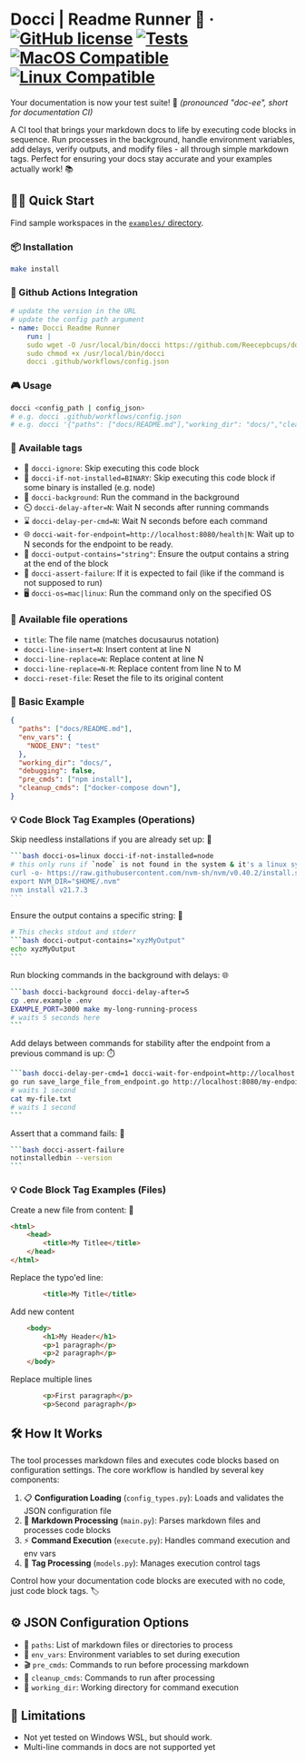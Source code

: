 # Docci | Readme Runner 🚀 &middot; [![GitHub license](https://img.shields.io/badge/license-apache-blue.svg)](https://github.com/Reecepbcups/docci/blob/main/LICENSE) [![Tests](https://github.com/Reecepbcups/docci/actions/workflows/test.yml/badge.svg)](https://github.com/Reecepbcups/docci/actions/workflows/test.yml) [![MacOS Compatible](https://img.shields.io/badge/compatible%20-macOS-8A2BE2.svg)](https://github.com/Reecepbcups/docci) [![Linux Compatible](https://img.shields.io/badge/compatible-linux-8A2BE2.svg)](https://github.com/Reecepbcups/docci)

Your documentation is now your test suite! 🎯 *(pronounced "doc-ee", short for documentation CI)*

A CI tool that brings your markdown docs to life by executing code blocks in sequence. Run processes in the background, handle environment variables, add delays, verify outputs, and modify files - all through simple markdown tags. Perfect for ensuring your docs stay accurate and your examples actually work! 📚

## 🏃‍♂️ Quick Start

Find sample workspaces in the [`examples/` directory](./examples/).

### 📦 Installation

````bash
make install
````

### 🤖 Github Actions Integration
````yaml
# update the version in the URL
# update the config path argument
- name: Docci Readme Runner
    run: |
    sudo wget -O /usr/local/bin/docci https://github.com/Reecepbcups/docci/releases/download/v0.4.0/docci
    sudo chmod +x /usr/local/bin/docci
    docci .github/workflows/config.json
````

### 🎮 Usage

```bash docci-ignore
docci <config_path | config_json>
# e.g. docci .github/workflows/config.json
# e.g. docci '{"paths": ["docs/README.md"],"working_dir": "docs/","cleanup_cmds": ["kill -9 $(lsof -t -i:3000)"]}'
```

### 🎨 Available tags
  * 🛑 `docci-ignore`: Skip executing this code block
  * 🚫 `docci-if-not-installed=BINARY`: Skip executing this code block if some binary is installed (e.g. node)
  * 🔄 `docci-background`: Run the command in the background
  * ⏲️ `docci-delay-after=N`: Wait N seconds after running commands
  * ⌛ `docci-delay-per-cmd=N`: Wait N seconds before each command
  * 🌐 `docci-wait-for-endpoint=http://localhost:8080/health|N`: Wait up to N seconds for the endpoint to be ready.
  * 📜 `docci-output-contains="string"`: Ensure the output contains a string at the end of the block
  * 🚨 `docci-assert-failure`: If it is expected to fail (like if the command is not supposed to run)
  * 🖥️ `docci-os=mac|linux`: Run the command only on the specified OS

### 📄 Available file operations
  * `title`: The file name (matches docusaurus notation)
  * `docci-line-insert=N`: Insert content at line N
  * `docci-line-replace=N`: Replace content at line N
  * `docci-line-replace=N-M`: Replace content from line N to M
  * `docci-reset-file`: Reset the file to its original content

### 📝 Basic Example

````json
{
  "paths": ["docs/README.md"],
  "env_vars": {
    "NODE_ENV": "test"
  },
  "working_dir": "docs/",
  "debugging": false,
  "pre_cmds": ["npm install"],
  "cleanup_cmds": ["docker-compose down"],
}
````

### 💡 Code Block Tag Examples (Operations)

Skip needless installations if you are already set up: 🛑

<!-- The 4 backticks is just so it wraps in githubs UI, real test are written normally with the nested part (just 3 backticks) -->
````bash
```bash docci-os=linux docci-if-not-installed=node
# this only runs if `node` is not found in the system & it's a linux system
curl -o- https://raw.githubusercontent.com/nvm-sh/nvm/v0.40.2/install.sh | bash
export NVM_DIR="$HOME/.nvm"
nvm install v21.7.3
```
````

Ensure the output contains a specific string: 📜

````bash
# This checks stdout and stderr
```bash docci-output-contains="xyzMyOutput"
echo xyzMyOutput
```
````

Run blocking commands in the background with delays: 🌐

````bash
```bash docci-background docci-delay-after=5
cp .env.example .env
EXAMPLE_PORT=3000 make my-long-running-process
# waits 5 seconds here
```
````

Add delays between commands for stability after the endpoint from a previous command is up: ⏱️

````bash
```bash docci-delay-per-cmd=1 docci-wait-for-endpoint=http://localhost:8080|30
go run save_large_file_from_endpoint.go http://localhost:8080/my-endpoint
# waits 1 second
cat my-file.txt
# waits 1 second
```
````

Assert that a command fails: 🚨

````bash
```bash docci-assert-failure
notinstalledbin --version
```
````

### 💡 Code Block Tag Examples (Files)

Create a new file from content: 📝

<!-- yes, the typo is meant to be here -->
```html title=example.html docci-reset-file
<html>
    <head>
        <title>My Titlee</title>
    </head>
</html>
```

Replace the typo'ed line:

```html title=example.html docci-line-replace=3
        <title>My Title</title>
```

Add new content

```html title=example.html docci-line-insert=4
    <body>
        <h1>My Header</h1>
        <p>1 paragraph</p>
        <p>2 paragraph</p>
    </body>
```

Replace multiple lines

```html title=example.html docci-line-replace=7-9
        <p>First paragraph</p>
        <p>Second paragraph</p>
```

## 🛠️ How It Works

The tool processes markdown files and executes code blocks based on configuration settings. The core workflow is handled by several key components:

1. 📋 **Configuration Loading** (`config_types.py`): Loads and validates the JSON configuration file
2. 📝 **Markdown Processing** (`main.py`): Parses markdown files and processes code blocks
3. ⚡ **Command Execution** (`execute.py`): Handles command execution and env vars
4. 🎯 **Tag Processing** (`models.py`): Manages execution control tags

Control how your documentation code blocks are executed with no code, just code block tags. 🏷️

## ⚙️ JSON Configuration Options

- 📂 `paths`: List of markdown files or directories to process
- 🔐 `env_vars`: Environment variables to set during execution
- 🎬 `pre_cmds`: Commands to run before processing markdown
- 🧹 `cleanup_cmds`: Commands to run after processing
- 📂 `working_dir`: Working directory for command execution

## 🚧 Limitations

- Not yet tested on Windows WSL, but should work.
- Multi-line commands in docs are not supported yet
